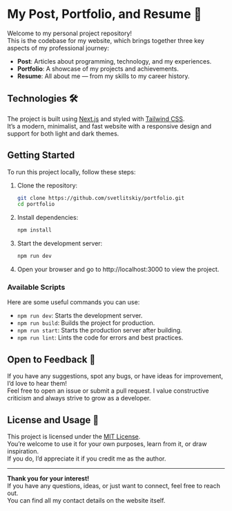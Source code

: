 # My Post, Portfolio, and Resume 🌟

Welcome to my personal project repository!  
This is the codebase for my website, which brings together three key aspects of my professional journey:

- **Post**: Articles about programming, technology, and my experiences.
- **Portfolio**: A showcase of my projects and achievements.
- **Resume**: All about me — from my skills to my career history.

## Technologies 🛠️

The project is built using [Next.js](https://nextjs.org/) and styled with [Tailwind CSS](https://tailwindcss.com/).  
It’s a modern, minimalist, and fast website with a responsive design and support for both light and dark themes.

## Getting Started

To run this project locally, follow these steps:

1. Clone the repository:

   ```bash
   git clone https://github.com/svetlitskiy/portfolio.git
   cd portfolio
   ```

2. Install dependencies:

   ```bash
   npm install
   ```

3. Start the development server:

   ```bash
   npm run dev
   ```

4. Open your browser and go to http://localhost:3000 to view the project.

### Available Scripts

Here are some useful commands you can use:

- `npm run dev`: Starts the development server.
- `npm run build`: Builds the project for production.
- `npm run start`: Starts the production server after building.
- `npm run lint`: Lints the code for errors and best practices.

## Open to Feedback 🙌

If you have any suggestions, spot any bugs, or have ideas for improvement, I’d love to hear them!  
Feel free to open an issue or submit a pull request. I value constructive criticism and always strive to grow as a developer.

## License and Usage 📄

This project is licensed under the [MIT License](./LICENSE.md).  
You’re welcome to use it for your own purposes, learn from it, or draw inspiration.  
If you do, I’d appreciate it if you credit me as the author.

---

**Thank you for your interest!**  
If you have any questions, ideas, or just want to connect, feel free to reach out.  
You can find all my contact details on the website itself.
